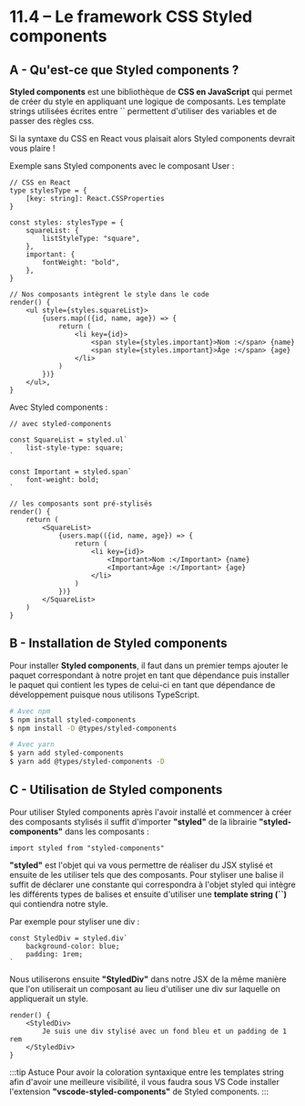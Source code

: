 # 11.4 – Le framework CSS Styled components

## A - Qu'est-ce que Styled components ?

**Styled components** est une bibliothèque de **CSS en JavaScript** qui permet de créer du style en appliquant une logique de composants. Les template strings utilisées écrites entre `` permettent d'utiliser des variables et de passer des règles css.

Si la syntaxe du CSS en React vous plaisait alors Styled components devrait vous plaire !

Exemple sans Styled components avec le composant User :

```tsx
// CSS en React
type stylesType = {
	[key: string]: React.CSSProperties
}

const styles: stylesType = {
	squareList: {
		listStyleType: "square",
	},
	important: {
		fontWeight: "bold",
	},
}

// Nos composants intègrent le style dans le code
render() {
	<ul style={styles.squareList}>
		{users.map(({id, name, age}) => {
			return (
				<li key={id}>
					<span style={styles.important}>Nom :</span> {name}
					<span style={styles.important}>Âge :</span> {age}
				</li>
			)
		})}
	</ul>,
}
```

Avec Styled components :

```tsx
// avec styled-components

const SquareList = styled.ul`
	list-style-type: square;
`

const Important = styled.span`
	font-weight: bold;
`

// les composants sont pré-stylisés
render() {
	return (
		<SquareList>
			{users.map(({id, name, age}) => {
				return (
					<li key={id}>
						<Important>Nom :</Important> {name}
						<Important>Âge :</Important> {age}
					</li>
				)
			})}
		</SquareList>
	)
}
```

## B - Installation de Styled components

Pour installer **Styled components**, il faut dans un premier temps ajouter le paquet correspondant à notre projet en tant que dépendance puis installer le paquet qui contient les types de celui-ci en tant que dépendance de développement puisque nous utilisons TypeScript.

```bash
# Avec npm
$ npm install styled-components
$ npm install -D @types/styled-components

# Avec yarn
$ yarn add styled-components
$ yarn add @types/styled-components -D
```

## C - Utilisation de Styled components

Pour utiliser Styled components après l'avoir installé et commencer à créer des composants stylisés il suffit d'importer **"styled"** de la librairie **"styled-components"** dans les composants :

```tsx
import styled from "styled-components"
```

**"styled"** est l'objet qui va vous permettre de réaliser du JSX stylisé et ensuite de les utiliser tels que des composants.
Pour styliser une balise il suffit de déclarer une constante qui correspondra à l'objet styled qui intègre les différents types de balises et ensuite d'utiliser une **template string (``)** qui contiendra notre style.

Par exemple pour styliser une div :

```tsx
const StyledDiv = styled.div`
	background-color: blue;
	padding: 1rem;
`
```

Nous utiliserons ensuite **"StyledDiv"** dans notre JSX de la même manière que l'on utiliserait un composant au lieu d'utiliser une div sur laquelle on appliquerait un style.

```tsx
render() {
	<StyledDiv>
		Je suis une div stylisé avec un fond bleu et un padding de 1 rem
	</StyledDiv>
}
```

:::tip Astuce
Pour avoir la coloration syntaxique entre les templates string afin d'avoir une meilleure visibilité, il vous faudra sous VS Code installer l'extension **"vscode-styled-components"** de Styled components.
:::
